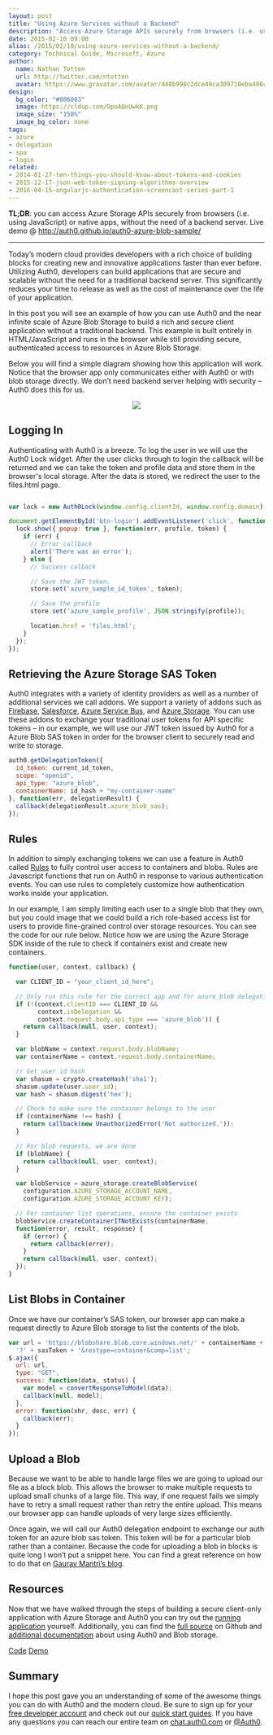 ```yaml
---
layout: post
title: "Using Azure Services without a Backend"
description: "Access Azure Storage APIs securely from browsers (i.e. using JavaScript) or native apps, without the need of a backend server."
date: 2015-02-10 09:00
alias: /2015/02/10/using-azure-services-without-a-backend/
category: Technical Guide, Microsoft, Azure
author:
  name: Nathan Totten
  url: http://twitter.com/ntotten
  avatar: https://www.gravatar.com/avatar/d48b998c2dce49ca309710eba498c562.png?s=60
design:
  bg_color: "#006083"
  image: https://cldup.com/OpoAQoUwkK.png
  image_size: "150%"
  image_bg_color: none
tags:
- azure
- delegation
- spa
- login
related:
- 2014-01-27-ten-things-you-should-know-about-tokens-and-cookies
- 2015-12-17-json-web-token-signing-algorithms-overview
- 2016-04-15-angularjs-authentication-screencast-series-part-1
---
```


**TL;DR**: you can access Azure Storage APIs securely from browsers (i.e. using JavaScript) or native apps, without the need of a backend server. Live demo @ <http://auth0.github.io/auth0-azure-blob-sample/>

---

Today’s modern cloud provides developers with a rich choice of building blocks for creating new and innovative applications faster than ever before. Utilizing Auth0, developers can build applications that are secure and scalable without the need for a traditional backend server. This significantly reduces your time to release as well as the cost of maintenance over the life of your application.

In this post you will see an example of how you can use Auth0 and the near infinite scale of Azure Blob Storage to build a rich and secure client application without a traditional backend. This example is built entirely in HTML/JavaScript and runs in the browser while still providing secure, authenticated access to resources in Azure Blob Storage.

<!-- more -->

Below you will find a simple diagram showing how this application will work. Notice that the browser app only communicates either with Auth0 or with blob storage directly. We don’t need backend server helping with security – Auth0 does this for us.

<div style="text-align: center"><img src="https://cloudup.com/cpLqCchdjHP+"></div>

## Logging In

Authenticating with Auth0 is a breeze. To log the user in we will use the Auth0 Lock widget. After the user clicks through to login the callback will be returned and we can take the token and profile data and store them in the browser's local storage. After the data is stored, we redirect the user to the files.html page.

```js

var lock = new Auth0Lock(window.config.clientId, window.config.domain);

document.getElementById('btn-login').addEventListener('click', function() {
  lock.show({ popup: true }, function(err, profile, token) {
    if (err) {
      // Error callback
      alert('There was an error');
    } else {
      // Success calback

      // Save the JWT token.
      store.set('azure_sample_id_token', token);

      // Save the profile
      store.set('azure_sample_profile', JSON.stringify(profile));

      location.href = 'files.html';
    }
  });
});
```

## Retrieving the Azure Storage SAS Token
Auth0 integrates with a variety of identity providers as well as a number of additional services we call addons. We support a variety of addons such as [Firebase](https://auth0.com/docs/server-apis/firebase), [Salesforce](https://auth0.com/docs/server-apis/salesforce), [Azure Service Bus](https://auth0.com/docs/server-apis/azure-sb), and [Azure Storage](https://auth0.com/docs/server-apis/azure-blob-storage). You can use these addons to exchange your traditional user tokens for API specific tokens – in our example, we will use our JWT token issued by Auth0 for a Azure Blob SAS token in order for the browser client to securely read and write to storage.

```js
auth0.getDelegationToken({
  id_token: current_id_token,
  scope: "openid",
  api_type: "azure_blob",
  containerName: id_hash + "my-container-name"
}, function(err, delegationResult) {
  callback(delegationResult.azure_blob_sas);
});
```

## Rules
In addition to simply exchanging tokens we can use a feature in Auth0 called [Rules](https://auth0.com/docs/rules) to fully control user access to containers and blobs. Rules are Javascript functions that run on Auth0 in response to various authentication events. You can use rules to completely customize how authentication works inside your application.

In our example, I am simply limiting each user to a single blob that they own, but you could image that we could build a rich role-based access list for users to provide fine-grained control over storage resources. You can see the code for our rule below. Notice how we are using the Azure Storage SDK inside of the rule to check if containers exist and create new containers.

```js
function(user, context, callback) {

  var CLIENT_ID = "your_client_id_here";

  // Only run this rule for the correct app and for azure_blob delegations
  if (!(context.clientID === CLIENT_ID &&
        context.isDelegation &&
        context.request.body.api_type === 'azure_blob')) {
    return callback(null, user, context);
  }

  var blobName = context.request.body.blobName;
  var containerName = context.request.body.containerName;

  // Get user id hash
  var shasum = crypto.createHash('sha1');
  shasum.update(user.user_id);
  var hash = shasum.digest('hex');

  // Check to make sure the container belongs to the user
  if (containerName !== hash) {
    return callback(new UnauthorizedError('Not authorized.'));
  }

  // For blob requests, we are done
  if (blobName) {
    return callback(null, user, context);
  }

  var blobService = azure_storage.createBlobService(
    configuration.AZURE_STORAGE_ACCOUNT_NAME,
    configuration.AZURE_STORAGE_ACCOUNT_KEY);

  // For container list operations, ensure the container exists
  blobService.createContainerIfNotExists(containerName,
  function(error, result, response) {
    if (error) {
      return callback(error);
    }
    return callback(null, user, context);
  });  
}
```

## List Blobs in Container
Once we have our container’s SAS token, our browser app can make a request directly to Azure Blob storage to list the contents of the blob.

```js
var url = 'https://blobshare.blob.core.windows.net/' + containerName +
  '?' + sasToken + '&restype=container&comp=list';
$.ajax({
  url: url,
  type: "GET",
  success: function(data, status) {
    var model = convertResponseToModel(data);
    callback(null, model);
  },
  error: function(xhr, desc, err) {
    callback(err);
  }
});
```


## Upload a Blob
Because we want to be able to handle large files we are going to upload our file as a block blob. This allows the browser to make multiple requests to upload small chunks of a large file. This way, if one request fails we simply have to retry a small request rather than retry the entire upload. This means our browser app can handle uploads of very large sizes efficiently.

Once again, we will call our Auth0 delegation endpoint to exchange our auth token for an azure blob sas token. This token will be for a particular blob rather than a container. Because the code for uploading a blob in blocks is quite long I won’t put a snippet here. You can find a great reference on how to do that on [Gaurav Mantri’s blog](http://gauravmantri.com/2013/02/16/uploading-large-files-in-windows-azure-blob-storage-using-shared-access-signature-html-and-javascript/).

## Resources
Now that we have walked through the steps of building a secure client-only application with Azure Storage and Auth0 you can try out the [running application](http://auth0.github.io/auth0-azure-blob-sample/) yourself. Additionally, you can find the [full source](https://github.com/auth0/auth0-azure-blob-sample) on Github and [additional documentation](https://auth0.com/docs/server-apis/azure-blob-storage) about using Auth0 and Blob storage.

<div class="try-banner try-code" style="margin: 0">
    <a href="https://github.com/auth0/auth0-azure-blob-sample" target="_new" class="btn btn-default btn-lg"><i class=" icon-1392070209-icon-social-github icon"></i>Code</a>
    <a href="http://auth0.github.io/auth0-azure-blob-sample/" target="_new" class="btn btn-default btn-lg"><i class=" icon-budicon-698 icon"></i>Demo</a>
</div>

## Summary
I hope this post gave you an understanding of some of the awesome things you can do with Auth0 and the modern cloud. Be sure to sign up for your [free developer account](https://auth0.com/pricing) and check out our [quick start guides](https://auth0.com/docs). If you have any questions you can reach our entire team on [chat.auth0.com](http://chat.auth0.com/) or [@Auth0](http://twitter.com/auth0).
